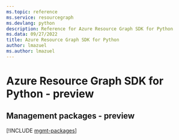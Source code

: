 ```yaml
---
ms.topic: reference
ms.service: resourcegraph
ms.devlang: python
description: Reference for Azure Resource Graph SDK for Python
ms.data: 09/27/2022
title: Azure Resource Graph SDK for Python
author: lmazuel
ms.author: lmazuel
---
```

# Azure Resource Graph SDK for Python - preview

## Management packages - preview
[!INCLUDE [mgmt-packages](resource-graph-mgmt-index.md)]
